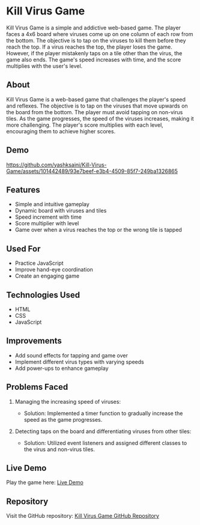 # Kill Virus Game

Kill Virus Game is a simple and addictive web-based game. The player faces a 4x6 board where viruses come up on one column of each row from the bottom. The objective is to tap on the viruses to kill them before they reach the top. If a virus reaches the top, the player loses the game. However, if the player mistakenly taps on a tile other than the virus, the game also ends. The game's speed increases with time, and the score multiplies with the user's level.

## About
Kill Virus Game is a web-based game that challenges the player's speed and reflexes. The objective is to tap on the viruses that move upwards on the board from the bottom. The player must avoid tapping on non-virus tiles. As the game progresses, the speed of the viruses increases, making it more challenging. The player's score multiplies with each level, encouraging them to achieve higher scores.
## Demo


https://github.com/yashksaini/Kill-Virus-Game/assets/101442489/93e7beef-e3b4-4509-85f7-249ba1326865


## Features
- Simple and intuitive gameplay
- Dynamic board with viruses and tiles
- Speed increment with time
- Score multiplier with level
- Game over when a virus reaches the top or the wrong tile is tapped

## Used For
- Practice JavaScript
- Improve hand-eye coordination
- Create an engaging game

## Technologies Used
- HTML
- CSS
- JavaScript

## Improvements
- Add sound effects for tapping and game over
- Implement different virus types with varying speeds
- Add power-ups to enhance gameplay

## Problems Faced
1. Managing the increasing speed of viruses:
   - Solution: Implemented a timer function to gradually increase the speed as the game progresses.

2. Detecting taps on the board and differentiating viruses from other tiles:
   - Solution: Utilized event listeners and assigned different classes to the virus and non-virus tiles.

## Live Demo
Play the game here: [Live Demo](https://virus-game.netlify.app/)

## Repository
Visit the GitHub repository: [Kill Virus Game GitHub Repository](https://github.com/yashksaini/Kill-Virus-Game)
